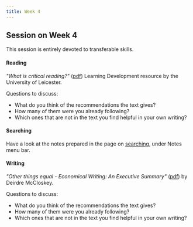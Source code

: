 ```yaml
---
title: Week 4
---
```


## Session on Week 4

This session is entirely devoted to transferable skills.

#### Reading

*"What is critical reading?"* ([pdf](https://www2.le.ac.uk/offices/ld/resources/pdfs-of-study-guides/writing-skills-pdfs/critical-reading-v1%200.pdf)) Learning Development resource by the University of Leicester.

Questions to discuss:

* What do you think of the recommendations the text gives?
* How many of them were you already following?
* Which ones that are not in the text you find helpful in your own writing?

#### Searching

Have a look at the notes prepared in the page on
[searching](../notes/searching.html), under Notes menu
bar.

#### Writing

*"Other things equal - Economical Writing: An Executive Summary"* ([pdf](http://www.deirdremccloskey.org/docs/pdf/Article_309.pdf)) by Deirdre McCloskey.

Questions to discuss:

* What do you think of the recommendations the text gives?
* How many of them were you already following?
* Which ones that are not in the text you find helpful in your own writing?

